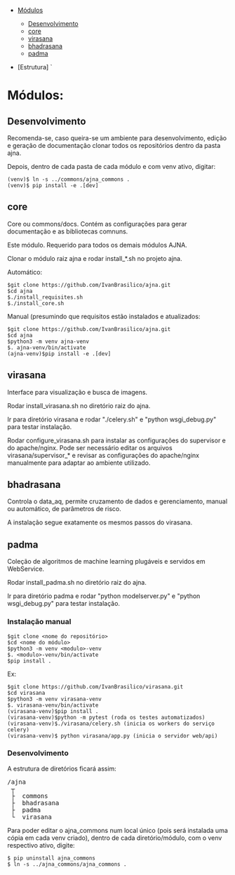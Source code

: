 * [Módulos](#Módulos)
  * [Desenvolvimento](#Desenvolvimento)
  * [core](#Core)
  * [virasana](#virasana)
  * [bhadrasana](#bhadrasana)
  * [padma](#padma)

* [Estrutura]
`

# Módulos:

## Desenvolvimento
Recomenda-se, caso queira-se um ambiente para desenvolvimento, edição e geração de documentação
 clonar todos os repositórios dentro da pasta ajna.
 
Depois, dentro de cada pasta de cada módulo e com venv ativo, digitar:

```
(venv)$ ln -s ../commons/ajna_commons .
(venv)$ pip install -e .[dev]
```

## core
Core ou commons/docs. Contém as configurações para gerar documentação e as bibliotecas comnuns.
 
Este módulo. Requerido para todos os demais módulos AJNA.

Clonar o módulo raiz ajna e rodar install_*.sh no projeto ajna.


Automático:

```
$git clone https://github.com/IvanBrasilico/ajna.git
$cd ajna
$./install_requisites.sh
$./install_core.sh
```

Manual (presumindo que requisitos estão instalados e atualizados:

```
$git clone https://github.com/IvanBrasilico/ajna.git
$cd ajna
$python3 -m venv ajna-venv
$. ajna-venv/bin/activate
(ajna-venv)$pip install -e .[dev]
```


## virasana

Interface para visualização e busca de imagens.

Rodar install_virasana.sh no diretório raiz do ajna.

Ir para diretório virasana e rodar "./celery.sh" e "python wsgi_debug.py" para testar instalação. 

Rodar configure_virasana.sh para instalar as configurações do supervisor e do apache/nginx. Pode ser necessário
 editar os arquivos virasana/supervisor_* e revisar as configurações do apache/nginx manualmente para adaptar 
 ao ambiente utilizado. 

## bhadrasana

Controla o data_aq, permite cruzamento de dados e gerenciamento, manual ou automático, de parâmetros de risco.

A instalação segue exatamente os mesmos passos do virasana.

## padma

Coleção de algoritmos de machine learning plugáveis e servidos em WebService.

Rodar install_padma.sh no diretório raiz do ajna.

Ir para diretório padma e rodar "python modelserver.py" e "python wsgi_debug.py" para testar instalação. 

### Instalação manual 

```
$git clone <nome do repositório>
$cd <nome do módulo>
$python3 -m venv <modulo>-venv
$. <modulo>-venv/bin/activate
$pip install .
```
Ex:

```
$git clone https://github.com/IvanBrasilico/virasana.git
$cd virasana
$python3 -m venv virasana-venv
$. virasana-venv/bin/activate
(virasana-venv)$pip install .
(virasana-venv)$python -m pytest (roda os testes automatizados)
(virasana-venv)$./virasana/celery.sh (inicia os workers do serviço celery)
(virasana-venv)$ python virasana/app.py (inicia o servidor web/api)
```

### Desenvolvimento

A estrutura de diretórios ficará assim:

<pre>/ajna  
 ┬  
 ├  commons
 ├  bhadrasana
 ├  padma
 └  virasana
</pre>

Para poder editar o ajna_commons num local único (pois será instalada uma cópia em cada venv criado), dentro de cada diretório/módulo, com o venv respectivo ativo, digite:

```
$ pip uninstall ajna_commons
$ ln -s ../ajna_commons/ajna_commons .
```
